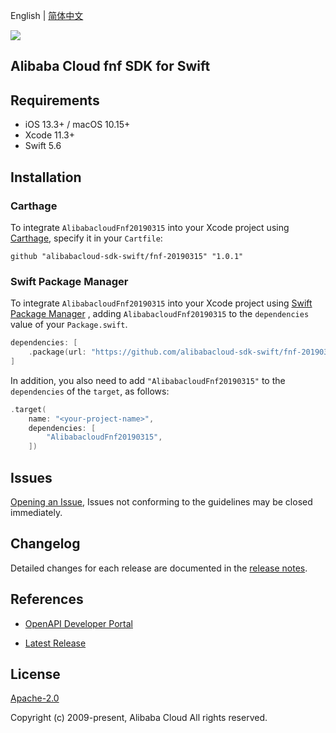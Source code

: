 English | [简体中文](README-CN.md)

![](https://aliyunsdk-pages.alicdn.com/icons/AlibabaCloud.svg)

## Alibaba Cloud fnf SDK for Swift

## Requirements

- iOS 13.3+ / macOS 10.15+
- Xcode 11.3+
- Swift 5.6

## Installation

### Carthage

To integrate `AlibabacloudFnf20190315` into your Xcode project using [Carthage](https://github.com/Carthage/Carthage), specify it in your `Cartfile`:

```ogdl
github "alibabacloud-sdk-swift/fnf-20190315" "1.0.1"
```

### Swift Package Manager

To integrate `AlibabacloudFnf20190315` into your Xcode project using [Swift Package Manager](https://swift.org/package-manager/) , adding `AlibabacloudFnf20190315` to the `dependencies` value of your `Package.swift`.

```swift
dependencies: [
    .package(url: "https://github.com/alibabacloud-sdk-swift/fnf-20190315.git", from: "1.0.1")
]
```

In addition, you also need to add `"AlibabacloudFnf20190315"` to the `dependencies` of the `target`, as follows:

```swift
.target(
    name: "<your-project-name>",
    dependencies: [
        "AlibabacloudFnf20190315",
    ])
```

## Issues

[Opening an Issue](https://github.com/alibabacloud-sdk-swift/fnf-20190315/issues/new), Issues not conforming to the guidelines may be closed immediately.

## Changelog

Detailed changes for each release are documented in the [release notes](./ChangeLog.txt).

## References

* [OpenAPI Developer Portal](https://next.api.alibabacloud.com/home)
- [Latest Release](https://github.com/alibabacloud-sdk-swift/fnf-20190315)

## License

[Apache-2.0](http://www.apache.org/licenses/LICENSE-2.0)

Copyright (c) 2009-present, Alibaba Cloud All rights reserved.
